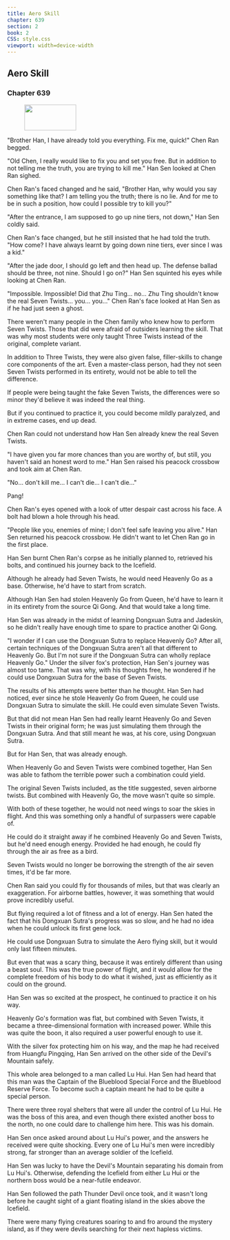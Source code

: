 ```yaml
---
title: Aero Skill
chapter: 639
section: 2
book: 2
CSS: style.css
viewport: width=device-width
---
```


## Aero Skill

### Chapter 639

<figure>
	<img src="../Images/gem.gif" alt="" id="gem" width="120" height="60" />
</figure>

"Brother Han, I have already told you everything. Fix me, quick!" Chen Ran begged.

"Old Chen, I really would like to fix you and set you free. But in addition to not telling me the truth, you are trying to kill me." Han Sen looked at Chen Ran sighed.

Chen Ran's faced changed and he said, "Brother Han, why would you say something like that? I am telling you the truth; there is no lie. And for me to be in such a position, how could I possible try to kill you?"

"After the entrance, I am supposed to go up nine tiers, not down," Han Sen coldly said.

Chen Ran's face changed, but he still insisted that he had told the truth. "How come? I have always learnt by going down nine tiers, ever since I was a kid."

"After the jade door, I should go left and then head up. The defense ballad should be three, not nine. Should I go on?" Han Sen squinted his eyes while looking at Chen Ran.

"Impossible. Impossible! Did that Zhu Ting... no... Zhu Ting shouldn't know the real Seven Twists... you... you..." Chen Ran's face looked at Han Sen as if he had just seen a ghost.

There weren't many people in the Chen family who knew how to perform Seven Twists. Those that did were afraid of outsiders learning the skill. That was why most students were only taught Three Twists instead of the original, complete variant.

In addition to Three Twists, they were also given false, filler-skills to change core components of the art. Even a master-class person, had they not seen Seven Twists performed in its entirety, would not be able to tell the difference.

If people were being taught the fake Seven Twists, the differences were so minor they'd believe it was indeed the real thing.

But if you continued to practice it, you could become mildly paralyzed, and in extreme cases, end up dead.

Chen Ran could not understand how Han Sen already knew the real Seven Twists.

"I have given you far more chances than you are worthy of, but still, you haven't said an honest word to me." Han Sen raised his peacock crossbow and took aim at Chen Ran.

"No... don't kill me... I can't die... I can't die..."

Pang!

Chen Ran's eyes opened with a look of utter despair cast across his face. A bolt had blown a hole through his head.

"People like you, enemies of mine; I don't feel safe leaving you alive." Han Sen returned his peacock crossbow. He didn't want to let Chen Ran go in the first place.

Han Sen burnt Chen Ran's corpse as he initially planned to, retrieved his bolts, and continued his journey back to the Icefield.

Although he already had Seven Twists, he would need Heavenly Go as a base. Otherwise, he'd have to start from scratch.

Although Han Sen had stolen Heavenly Go from Queen, he'd have to learn it in its entirety from the source Qi Gong. And that would take a long time.

Han Sen was already in the midst of learning Dongxuan Sutra and Jadeskin, so he didn't really have enough time to spare to practice another Qi Gong.

"I wonder if I can use the Dongxuan Sutra to replace Heavenly Go? After all, certain techniques of the Dongxuan Sutra aren't all that different to Heavenly Go. But I'm not sure if the Dongxuan Sutra can wholly replace Heavenly Go." Under the silver fox's protection, Han Sen's journey was almost too tame. That was why, with his thoughts free, he wondered if he could use Dongxuan Sutra for the base of Seven Twists.

The results of his attempts were better than he thought. Han Sen had noticed, ever since he stole Heavenly Go from Queen, he could use Dongxuan Sutra to simulate the skill. He could even simulate Seven Twists.

But that did not mean Han Sen had really learnt Heavenly Go and Seven Twists in their original form; he was just simulating them through the Dongxuan Sutra. And that still meant he was, at his core, using Dongxuan Sutra.

But for Han Sen, that was already enough.

When Heavenly Go and Seven Twists were combined together, Han Sen was able to fathom the terrible power such a combination could yield.

The original Seven Twists included, as the title suggested, seven airborne twists. But combined with Heavenly Go, the move wasn't quite so simple.

With both of these together, he would not need wings to soar the skies in flight. And this was something only a handful of surpassers were capable of.

He could do it straight away if he combined Heavenly Go and Seven Twists, but he'd need enough energy. Provided he had enough, he could fly through the air as free as a bird.

Seven Twists would no longer be borrowing the strength of the air seven times, it'd be far more.

Chen Ran said you could fly for thousands of miles, but that was clearly an exaggeration. For airborne battles, however, it was something that would prove incredibly useful.

But flying required a lot of fitness and a lot of energy. Han Sen hated the fact that his Dongxuan Sutra's progress was so slow, and he had no idea when he could unlock its first gene lock.

He could use Dongxuan Sutra to simulate the Aero flying skill, but it would only last fifteen minutes.

But even that was a scary thing, because it was entirely different than using a beast soul. This was the true power of flight, and it would allow for the complete freedom of his body to do what it wished, just as efficiently as it could on the ground.

Han Sen was so excited at the prospect, he continued to practice it on his way.

Heavenly Go's formation was flat, but combined with Seven Twists, it became a three-dimensional formation with increased power. While this was quite the boon, it also required a user powerful enough to use it.

With the silver fox protecting him on his way, and the map he had received from Huangfu Pingqing, Han Sen arrived on the other side of the Devil's Mountain safely.

This whole area belonged to a man called Lu Hui. Han Sen had heard that this man was the Captain of the Blueblood Special Force and the Blueblood Reserve Force. To become such a captain meant he had to be quite a special person.

There were three royal shelters that were all under the control of Lu Hui. He was the boss of this area, and even though there existed another boss to the north, no one could dare to challenge him here. This was his domain.

Han Sen once asked around about Lu Hui's power, and the answers he received were quite shocking. Every one of Lu Hui's men were incredibly strong, far stronger than an average soldier of the Icefield.

Han Sen was lucky to have the Devil's Mountain separating his domain from Lu Hui's. Otherwise, defending the Icefield from either Lu Hui or the northern boss would be a near-futile endeavor.

Han Sen followed the path Thunder Devil once took, and it wasn't long before he caught sight of a giant floating island in the skies above the Icefield.

There were many flying creatures soaring to and fro around the mystery island, as if they were devils searching for their next hapless victims.